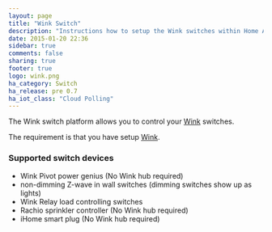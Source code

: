 ```yaml
---
layout: page
title: "Wink Switch"
description: "Instructions how to setup the Wink switches within Home Assistant."
date: 2015-01-20 22:36
sidebar: true
comments: false
sharing: true
footer: true
logo: wink.png
ha_category: Switch
ha_release: pre 0.7
ha_iot_class: "Cloud Polling"
---
```



The Wink switch platform allows you to control your [Wink](http://www.wink.com/) switches.

The requirement is that you have setup [Wink](/components/wink/).


### Supported switch devices

- Wink Pivot power genius (No Wink hub required)
- non-dimming Z-wave in wall switches (dimming switches show up as lights)
- Wink Relay load controlling switches
- Rachio sprinkler controller (No Wink hub required)
- iHome smart plug (No Wink hub required)

